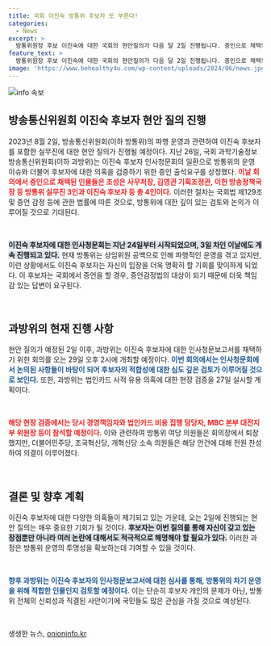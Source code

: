 ```yaml
---
title: 국회 이진숙 방통위 후보자 또 부른다!
categories:
  - News
excerpt: >
  방통위원장 후보 이진숙에 대한 국회의 현안질의가 다음 달 2일 진행됩니다. 증인으로 채택된 방통위 실무진과 후보자는 파행 운영 및 의혹을 해소하기 위한 중요한 증언을 해야 합니다. 과연 이진숙 후보자는 어떤 해명을 할까요?
feature_text: >
  방통위원장 후보 이진숙에 대한 국회의 현안질의가 다음 달 2일 진행됩니다. 증인으로 채택된 방통위 실무진과 후보자는 파행 운영 및 의혹을 해소하기 위한 중요한 증언을 해야 합니다. 과연 이진숙 후보자는 어떤 해명을 할까요?
image: 'https://www.behealthy4u.com/wp-content/uploads/2024/06/news.jpg'
---
```


<p><img src="https://www.behealthy4u.com/wp-content/uploads/2024/06/news.jpg" alt="info 속보" /></p>

<h2 data-ke-size="size26">방송통신위원회 이진숙 후보자 현안 질의 진행</h2>

<p data-ke-size="size16">2023년 8월 2일, 방송통신위원회(이하 방통위)의 파행 운영과 관련하여 이진숙 후보자를 포함한 실무진에 대한 현안 질의가 진행될 예정이다. 지난 26일, 국회 과학기술정보방송통신위원회(이하 과방위)는 이진숙 후보자 인사청문회의 일환으로 방통위의 운영 이슈와 더불어 후보자에 대한 의혹을 검증하기 위한 증인 출석요구를 상정했다. <b><span style="color: #ee2323;">이날 회의에서 증인으로 채택된 인물들은 조성은 사무처장, 김영관 기획조정관, 이헌 방송정책국장 등 방통위 실무진 3인과 이진숙 후보자 등 총 4인이다.</span></b> 이러한 절차는 국회법 제129조 및 증언 감정 등에 관한 법률에 따른 것으로, 방통위에 대한 깊이 있는 검토와 논의가 이루어질 것으로 기대된다.</p>

<p data-ke-size="size16">&nbsp;</p>

<p><b><span style="background-color: #21538527;">이진숙 후보자에 대한 인사청문회는 지난 24일부터 시작되었으며, 3일 차인 이날에도 계속 진행되고 있다.</span></b> 현재 방통위는 상임위원 공백으로 인해 파행적인 운영을 겪고 있지만, 이런 상황에서도 이진숙 후보자는 자신의 입장을 더욱 명확히 할 기회를 맞이하게 되었다. 이 후보자는 국회에서 증언을 할 경우, 증언감정법의 대상이 되기 때문에 더욱 책임감 있는 답변이 요구된다.</p>

<p data-ke-size="size16">&nbsp;</p>

<h2 data-ke-size="size26">과방위의 현재 진행 사항</h2>

<p data-ke-size="size16">현안 질의가 예정된 2일 이후, 과방위는 이진숙 후보자에 대한 인사청문보고서를 채택하기 위한 회의를 오는 29일 오후 2시에 개최할 예정이다. <b><span style="color: #1a5490;">이번 회의에서는 인사청문회에서 논의된 사항들이 바탕이 되어 후보자의 적합성에 대한 심도 깊은 검토가 이루어질 것으로 보인다.</span></b> 또한, 과방위는 법인카드 사적 유용 의혹에 대한 현장 검증을 27일 실시할 계획이다.</p>

<p data-ke-size="size16">&nbsp;</p>

<p><b><span style="color: #ee2323;">해당 현장 검증에서는 당시 경영책임자와 법인카드 비용 집행 담당자, MBC 본부 대전지부 위원장 등이 참석할 예정이다.</span></b> 이와 관련하여 방통위 여당 의원들은 회의장에서 퇴장했지만, 더불어민주당, 조국혁신당, 개혁신당 소속 의원들은 해당 안건에 대해 전원 찬성하여 의결이 이루어졌다.</p>

<p data-ke-size="size16">&nbsp;</p>

<h2 data-ke-size="size26">결론 및 향후 계획</h2>

<p data-ke-size="size16">이진숙 후보자에 대한 다양한 의혹들이 제기되고 있는 가운데, 오는 2일에 진행되는 현안 질의는 매우 중요한 기회가 될 것이다. <b><span style="background-color: #21538527;">후보자는 이번 질의를 통해 자신이 갖고 있는 장점뿐만 아니라 여러 논란에 대해서도 적극적으로 해명해야 할 필요가 있다.</span></b> 이러한 과정은 방통위 운영의 투명성을 확보하는데 기여할 수 있을 것이다.</p>

<p data-ke-size="size16">&nbsp;</p>

<p><b><span style="color: #1a5490;">향후 과방위는 이진숙 후보자의 인사청문보고서에 대한 심사를 통해, 방통위의 차기 운영을 위해 적합한 인물인지 검토할 예정이다.</span></b> 이는 단순히 후보자 개인의 문제가 아닌, 방통위 전체의 신뢰성과 직결된 사안이기에 국민들도 많은 관심을 가질 것으로 예상된다. </p>

<p data-ke-size="size16">&nbsp;</p>
생생한 뉴스, <a href="https://onioninfo.kr" rel="dofollow">onioninfo.kr</a>


